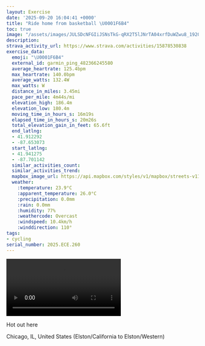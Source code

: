 ```yaml
---
layout: Exercise
date: '2025-09-20 16:04:41 +0000'
title: "Ride home from basketball \U0001F6B4"
toc: true
image: "/assets/images/JULSDcNFGIiJSNsTkG-qRX2T5lJNrTA04xrfDuWZwu8_1920x1080.jpg.jpeg"
description:
strava_activity_url: https://www.strava.com/activities/15878530838
exercise_data:
  emoji: "\U0001F6B4"
  external_id: garmin_ping_482366245580
  average_heartrate: 125.4bpm
  max_heartrate: 140.0bpm
  average_watts: 132.4W
  max_watts: W
  distance_in_miles: 3.45mi
  pace_per_mile: 4m44s/mi
  elevation_high: 186.4m
  elevation_low: 180.4m
  moving_time_in_hours_s: 16m19s
  elapsed_time_in_hours_s: 20m26s
  total_elevation_gain_in_feet: 65.6ft
  end_latlng:
  - 41.912292
  - -87.653073
  start_latlng:
  - 41.941275
  - -87.701142
  similar_activities_count:
  similar_activities_trend:
  mapbox_image_url: https://api.mapbox.com/styles/v1/mapbox/streets-v11/static/path-5+787af2-1.0(gm~~FxygvOpAoBl%40cAL%5B%60AyAhAyBvPyXjCoEzDoGzG%7DKnAqBd%40o%40%3FEV_%40p%40sAzC%7DEtEwHbFgIdEcHrLiRLy%40%3FgACy%40AmB%3F%7DED%5DPg%40%5Ec%40h%40SHALB%7C%40ErDCn%40Ir%40%5DPSv%40sAf%40%7D%40%7CFoJ%3FCHE~BuDn%40sAhAkBrDqFfCaE~%40sAZ%5Dp%40k%40dEuCbBgAXMY_BuAwJIgAQkY%3F%7DAvCkEhA%7BAfAqAdEqEbBoB),pin-s-s+e5b22e(-87.69965,41.9402),pin-s-f+89ae00(-87.65554999999996,41.914079999999984)/auto/800x800?access_token=pk.eyJ1Ijoiam9zaGJlY2ttYW4iLCJhIjoiY205eWR2aDd1MWZ6djJrbXc4a3M0bWZleiJ9.XiG9OWkNcZk2QzjJbxLB4A
  weather:
    :temperature: 23.9°C
    :apparent_temperature: 26.0°C
    :precipitation: 0.0mm
    :rain: 0.0mm
    :humidity: 77%
    :weathercode: Overcast
    :windspeed: 10.4km/h
    :winddirection: 110°
tags:
- cycling
serial_number: 2025.ECE.260
---
```

<video controls src="/assets/videos/JULSDcNFGIiJSNsTkG-qRX2T5lJNrTA04xrfDuWZwu8.mp4"></video>

Hot out here

Chicago, IL, United States (Elston/California to Elston/Western)

